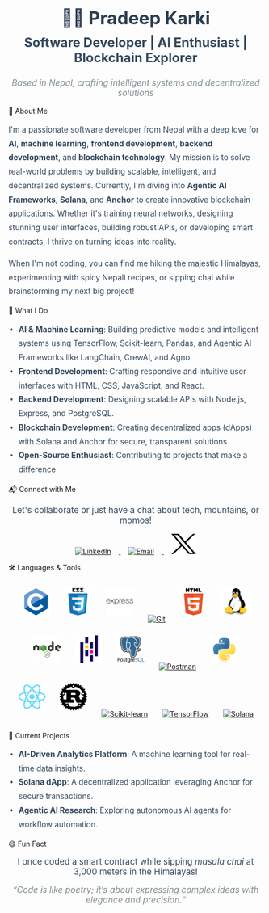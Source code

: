 <div align="center"> <h1 style="font-size: 2.5em; color: #2c3e50; margin-bottom: 0;">👨‍💻 Pradeep Karki</h1> <h3 style="font-size: 1.8em; color: #34495e; margin-top: 0.5em;">Software Developer | AI Enthusiast | Blockchain Explorer</h3> <p style="font-size: 1.2em; color: #7f8c8d; margin-top: 0.3em;"><i>Based in Nepal, crafting intelligent systems and decentralized solutions</i></p> </div>
🚀 About Me
<p style="font-size: 1.1em; line-height: 1.8; color: #34495e; margin: 1em 0;"> I'm a passionate software developer from Nepal with a deep love for <strong>AI</strong>, <strong>machine learning</strong>, <strong>frontend development</strong>, <strong>backend development</strong>, and <strong>blockchain technology</strong>. My mission is to solve real-world problems by building scalable, intelligent, and decentralized systems. Currently, I'm diving into <strong>Agentic AI Frameworks</strong>, <strong>Solana</strong>, and <strong>Anchor</strong> to create innovative blockchain applications. Whether it's training neural networks, designing stunning user interfaces, building robust APIs, or developing smart contracts, I thrive on turning ideas into reality. </p> <p style="font-size: 1.1em; line-height: 1.8; color: #34495e; margin: 1em 0;"> When I'm not coding, you can find me hiking the majestic Himalayas, experimenting with spicy Nepali recipes, or sipping chai while brainstorming my next big project! </p>
🌟 What I Do
<ul style="font-size: 1.1em; line-height: 1.8; color: #34495e; margin: 1em 0; padding-left: 20px;"> <li><strong>AI & Machine Learning</strong>: Building predictive models and intelligent systems using TensorFlow, Scikit-learn, Pandas, and Agentic AI Frameworks like LangChain, CrewAI, and Agno.</li> <li><strong>Frontend Development</strong>: Crafting responsive and intuitive user interfaces with HTML, CSS, JavaScript, and React.</li> <li><strong>Backend Development</strong>: Designing scalable APIs with Node.js, Express, and PostgreSQL.</li> <li><strong>Blockchain Development</strong>: Creating decentralized apps (dApps) with Solana and Anchor for secure, transparent solutions.</li> <li><strong>Open-Source Enthusiast</strong>: Contributing to projects that make a difference.</li> </ul>
📬 Connect with Me
<div align="center" style="font-size: 1.2em; color: #34495e; margin: 1em 0;"> Let's collaborate or just have a chat about tech, mountains, or momos! </div> <p align="center" style="margin: 1em 0;"> <a href="https://linkedin.com/in/pradeep-karki" target="_blank"> <img src="https://raw.githubusercontent.com/rahuldkjain/github-profile-readme-generator/master/src/images/icons/Social/linked-in-alt.svg" alt="LinkedIn" height="40" width="50" style="margin: 0 15px; transition: transform 0.2s;" onmouseover="this.style.transform='scale(1.1)'" onmouseout="this.style.transform='scale(1)'" /> </a> <a href="mailto:karkeepradeep654@gmail.com"> <img src="https://img.icons8.com/color/48/000000/gmail.png" alt="Email" height="40" width="50" style="margin: 0 15px; transition: transform 0.2s;" onmouseover="this.style.transform='scale(1.1)'" onmouseout="this.style.transform='scale(1)'" /> </a> <a href="https://twitter.com/pradeepkarki" target="_blank"> <img src="https://raw.githubusercontent.com/devicons/devicon/master/icons/twitter/twitter-original.svg" alt="Twitter" height="40" width="50" style="margin: 0 15px; transition: transform 0.2s;" onmouseover="this.style.transform='scale(1.1)'" onmouseout="this.style.transform='scale(1)'" /> </a> </p>
🛠️ Languages & Tools
<p align="center" style="margin: 1em 0;"> <a href="https://www.cprogramming.com/" target="_blank"><img src="https://raw.githubusercontent.com/devicons/devicon/master/icons/c/c-original.svg" alt="C" width="55" height="55" style="margin: 12px; transition: transform 0.2s;" onmouseover="this.style.transform='scale(1.1)'" onmouseout="this.style.transform='scale(1)'" /></a> <a href="https://www.w3schools.com/css/" target="_blank"><img src="https://raw.githubusercontent.com/devicons/devicon/master/icons/css3/css3-original-wordmark.svg" alt="CSS3" width="55" height="55" style="margin: 12px; transition: transform 0.2s;" onmouseover="this.style.transform='scale(1.1)'" onmouseout="this.style.transform='scale(1)'" /></a> <a href="https://expressjs.com" target="_blank"><img src="https://raw.githubusercontent.com/devicons/devicon/master/icons/express/express-original-wordmark.svg" alt="Express.js" width="55" height="55" style="margin: 12px; transition: transform 0.2s;" onmouseover="this.style.transform='scale(1.1)'" onmouseout="this.style.transform='scale(1)'" /></a> <a href="https://git-scm.com/" target="_blank"><img src="https://www.vectorlogo.zone/logos/git-scm/git-scm-icon.svg" alt="Git" width="55" height="55" style="margin: 12px; transition: transform 0.2s;" onmouseover="this.style.transform='scale(1.1)'" onmouseout="this.style.transform='scale(1)'" /></a> <a href="https://www.w3.org/html/" target="_blank"><img src="https://raw.githubusercontent.com/devicons/devicon/master/icons/html5/html5-original-wordmark.svg" alt="HTML5" width="55" height="55" style="margin: 12px; transition: transform 0.2s;" onmouseover="this.style.transform='scale(1.1)'" onmouseout="this.style.transform='scale(1)'" /></a> <a href="https://www.linux.org/" target="_blank"><img src="https://raw.githubusercontent.com/devicons/devicon/master/icons/linux/linux-original.svg" alt="Linux" width="55" height="55" style="margin: 12px; transition: transform 0.2s;" onmouseover="this.style.transform='scale(1.1)'" onmouseout="this.style.transform='scale(1)'" /></a> <a href="https://nodejs.org" target="_blank"><img src="https://raw.githubusercontent.com/devicons/devicon/master/icons/nodejs/nodejs-original-wordmark.svg" alt="Node.js" width="55" height="55" style="margin: 12px; transition: transform 0.2s;" onmouseover="this.style.transform='scale(1.1)'" onmouseout="this.style.transform='scale(1)'" /></a> <a href="https://pandas.pydata.org/" target="_blank"><img src="https://raw.githubusercontent.com/devicons/devicon/2ae2a900d2f041da66e950e4d48052658d850630/icons/pandas/pandas-original.svg" alt="Pandas" width="55" height="55" style="margin: 12px; transition: transform 0.2s;" onmouseover="this.style.transform='scale(1.1)'" onmouseout="this.style.transform='scale(1)'" /></a> <a href="https://www.postgresql.org" target="_blank"><img src="https://raw.githubusercontent.com/devicons/devicon/master/icons/postgresql/postgresql-original-wordmark.svg" alt="PostgreSQL" width="55" height="55" style="margin: 12px; transition: transform 0.2s;" onmouseover="this.style.transform='scale(1.1)'" onmouseout="this.style.transform='scale(1)'" /></a> <a href="https://postman.com" target="_blank"><img src="https://www.vectorlogo.zone/logos/getpostman/getpostman-icon.svg" alt="Postman" width="55" height="55" style="margin: 12px; transition: transform 0.2s;" onmouseover="this.style.transform='scale(1.1)'" onmouseout="this.style.transform='scale(1)'" /></a> <a href="https://www.python.org" target="_blank"><img src="https://raw.githubusercontent.com/devicons/devicon/master/icons/python/python-original.svg" alt="Python" width="55" height="55" style="margin: 12px; transition: transform 0.2s;" onmouseover="this.style.transform='scale(1.1)'" onmouseout="this.style.transform='scale(1)'" /></a> <a href="https://reactjs.org/" target="_blank"><img src="https://raw.githubusercontent.com/devicons/devicon/master/icons/react/react-original.svg" alt="React" width="55" height="55" style="margin: 12px; transition: transform 0.2s;" onmouseover="this.style.transform='scale(1.1)'" onmouseout="this.style.transform='scale(1)'" /></a> <a href="https://www.rust-lang.org" target="_blank"><img src="https://raw.githubusercontent.com/devicons/devicon/master/icons/rust/rust-plain.svg" alt="Rust" width="55" height="55" style="margin: 12px; transition: transform 0.2s;" onmouseover="this.style.transform='scale(1.1)'" onmouseout="this.style.transform='scale(1)'" /></a> <a href="https://scikit-learn.org/" target="_blank"><img src="https://upload.wikimedia.org/wikipedia/commons/0/05/Scikit_learn_logo_small.svg" alt="Scikit-learn" width="55" height="55" style="margin: 12px; transition: transform 0.2s;" onmouseover="this.style.transform='scale(1.1)'" onmouseout="this.style.transform='scale(1)'" /></a> <a href="https://www.tensorflow.org" target="_blank"><img src="https://www.vectorlogo.zone/logos/tensorflow/tensorflow-icon.svg" alt="TensorFlow" width="55" height="55" style="margin: 12px; transition: transform 0.2s;" onmouseover="this.style.transform='scale(1.1)'" onmouseout="this.style.transform='scale(1)'" /></a> <a href="https://solana.com" target="_blank"><img src="https://raw.githubusercontent.com/devicons/devicon/master/icons/solana/solana-original.svg" alt="Solana" width="55" height="55" style="margin: 12px; transition: transform 0.2s;" onmouseover="this.style.transform='scale(1.1)'" onmouseout="this.style.transform='scale(1)'" /></a> </p>
🎯 Current Projects
<ul style="font-size: 1.1em; line-height: 1.8; color: #34495e; margin: 1em 0; padding-left: 20px;"> <li><strong>AI-Driven Analytics Platform</strong>: A machine learning tool for real-time data insights.</li> <li><strong>Solana dApp</strong>: A decentralized application leveraging Anchor for secure transactions.</li> <li><strong>Agentic AI Research</strong>: Exploring autonomous AI agents for workflow automation.</li> </ul>
😄 Fun Fact
<div align="center" style="font-size: 1.2em; color: #34495e; margin: 1em 0;"> I once coded a smart contract while sipping <i>masala chai</i> at 3,000 meters in the Himalayas! </div> <div align="center" style="font-size: 1.2em; font-style: italic; color: #7f8c8d; margin: 1em 0;"> “Code is like poetry; it’s about expressing complex ideas with elegance and precision.” </div>
